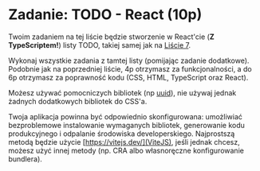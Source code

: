 # Zadanie: TODO - React (10p)

Twoim zadaniem na tej liście będzie stworzenie w React'cie (**Z TypeScriptem!**) listy TODO, takiej samej jak na [Liście 7](../../Lecture7/List/L7.md).

Wykonaj wszystkie zadania z tamtej listy (pomijając zadanie dodatkowe). Podobnie jak na poprzedniej liście, 4p otrzymasz za funkcjonalności, a do 6p otrzymasz za poprawność kodu (CSS, HTML, TypeScript oraz React).

Możesz używać pomocniczych bibliotek (np [uuid](https://www.npmjs.com/package/uuid)), nie używaj jednak żadnych dodatkowych bibliotek do CSS'a.

Twoja aplikacja powinna być odpowiednio skonfigurowana: umożliwiać bezproblemowe instalowanie wymaganych bibliotek, generowanie kodu produkcyjnego i odpalanie środowiska developerskiego. Najprostszą metodą będzie użycie [https://vitejs.dev/](ViteJS), jeśli jednak chcesz, możesz użyć innej metody (np. CRA albo własnoręczne konfigurowanie bundlera).